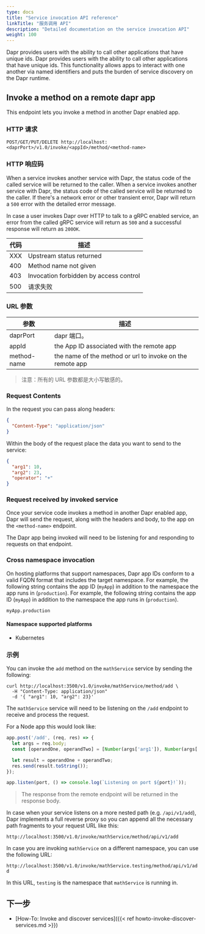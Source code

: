 ```yaml
---
type: docs
title: "Service invocation API reference"
linkTitle: "服务调用 API"
description: "Detailed documentation on the service invocation API"
weight: 100
---
```


Dapr provides users with the ability to call other applications that have unique ids. Dapr provides users with the ability to call other applications that have unique ids. This functionality allows apps to interact with one another via named identifiers and puts the burden of service discovery on the Dapr runtime.

## Invoke a method on a remote dapr app

This endpoint lets you invoke a method in another Dapr enabled app.

### HTTP 请求

```
POST/GET/PUT/DELETE http://localhost:<daprPort>/v1.0/invoke/<appId>/method/<method-name>
```

### HTTP 响应码

When a service invokes another service with Dapr, the status code of the called service will be returned to the caller. When a service invokes another service with Dapr, the status code of the called service will be returned to the caller. If there's a network error or other transient error, Dapr will return a `500` error with the detailed error message.

In case a user invokes Dapr over HTTP to talk to a gRPC enabled service, an error from the called gRPC service will return as `500` and a successful response will return as `200OK`.

| 代码  | 描述                                     |
| --- | -------------------------------------- |
| XXX | Upstream status returned               |
| 400 | Method name not given                  |
| 403 | Invocation forbidden by access control |
| 500 | 请求失败                                   |

### URL 参数

| 参数          | 描述                                                        |
| ----------- | --------------------------------------------------------- |
| daprPort    | dapr 端口。                                                  |
| appId       | the App ID associated with the remote app                 |
| method-name | the name of the method or url to invoke on the remote app |

> 注意：所有的 URL 参数都是大小写敏感的。

### Request Contents

In the request you can pass along headers:

```json
{
  "Content-Type": "application/json"
}
```

Within the body of the request place the data you want to send to the service:

```json
{
  "arg1": 10,
  "arg2": 23,
  "operator": "+"
}
```

### Request received by invoked service

Once your service code invokes a method in another Dapr enabled app, Dapr will send the request, along with the headers and body, to the app on the `<method-name>` endpoint.

The Dapr app being invoked will need to be listening for and responding to requests on that endpoint.

### Cross namespace invocation

On hosting platforms that support namespaces, Dapr app IDs conform to a valid FQDN format that includes the target namespace. For example, the following string contains the app ID (`myApp`) in addition to the namespace the app runs in (`production`). For example, the following string contains the app ID (`myApp`) in addition to the namespace the app runs in (`production`).

```
myApp.production
```

#### Namespace supported platforms

- Kubernetes

### 示例

You can invoke the `add` method on the `mathService` service by sending the following:

```shell
curl http://localhost:3500/v1.0/invoke/mathService/method/add \
  -H "Content-Type: application/json"
  -d '{ "arg1": 10, "arg2": 23}'
```

The `mathService` service will need to be listening on the `/add` endpoint to receive and process the request.

For a Node app this would look like:

```js
app.post('/add', (req, res) => {
  let args = req.body;
  const [operandOne, operandTwo] = [Number(args['arg1']), Number(args['arg2'])];

  let result = operandOne + operandTwo;
  res.send(result.toString());
});

app.listen(port, () => console.log(`Listening on port ${port}!`));
```

> The response from the remote endpoint will be returned in the response body.

In case when your service listens on a more nested path (e.g. `/api/v1/add`), Dapr implements a full reverse proxy so you can append all the necessary path fragments to your request URL like this:

`http://localhost:3500/v1.0/invoke/mathService/method/api/v1/add`

In case you are invoking `mathService` on a different namespace, you can use the following URL:

`http://localhost:3500/v1.0/invoke/mathService.testing/method/api/v1/add`

In this URL, `testing` is the namespace that `mathService` is running in.

## 下一步
- [How-To: Invoke and discover services]({{< ref howto-invoke-discover-services.md >}})
